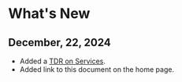 # What's New

## December, 22, 2024
 
- Added a [TDR on Services](../adr/services/). 
- Added link to this document on the home page.